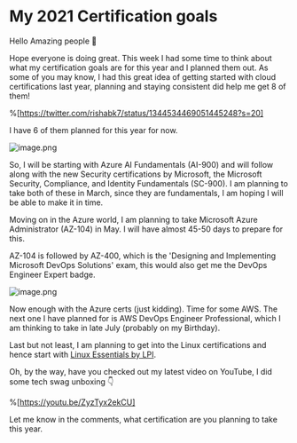# My 2021 Certification goals

Hello Amazing people 👋

Hope everyone is doing great.
This week I had some time to think about what my certification goals are for this year and I planned them out. As some of you may know, I had this great idea of getting started with cloud certifications last year, planning and staying consistent did help me get 8 of them!

%[https://twitter.com/rishabk7/status/1344534469051445248?s=20]

I have 6 of them planned for this year for now.


![image.png](https://cdn.hashnode.com/res/hashnode/image/upload/v1615567890157/4SRyCAc_c.png)

So, I will be starting with Azure AI Fundamentals (AI-900) and will follow along with the new Security certifications by Microsoft, the Microsoft Security, Compliance, and Identity Fundamentals (SC-900). I am  planning to take both of these in March, since they are fundamentals, I am hoping I will be able to make it in time.

Moving on in the Azure world, I am planning to take Microsoft Azure Administrator (AZ-104) in May. I will have almost 45-50 days to prepare for this.

AZ-104 is followed by AZ-400, which is the 'Designing and Implementing Microsoft DevOps Solutions' exam, this would also get me the DevOps Engineer Expert badge.

![image.png](https://cdn.hashnode.com/res/hashnode/image/upload/v1615567527000/pAPYXrR6z.png)

Now enough with the Azure certs (just kidding). Time for some AWS. The next one I have planned for is AWS DevOps Engineer Professional, which I am thinking to take in late July (probably on my Birthday).

Last but not least, I am planning to get into the Linux certifications and hence start with [Linux Essentials by LPI](https://www.lpi.org/our-certifications/linux-essentials-overview).

Oh, by the way, have you checked out my latest video on YouTube, I did some tech swag unboxing 👇

%[https://youtu.be/ZyzTyx2ekCU]

Let me know in the comments, what certification are you planning to take this year.






